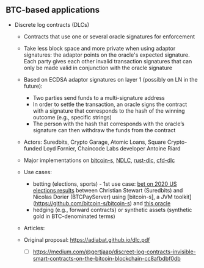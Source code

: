 ## BTC-based applications

- Discrete log contracts (DLCs)
  - Contracts that use one or several oracle signatures for enforcement
  - Take less block space and more private when using adaptor signatures: the adaptor points on the oracle's expected signature. Each party gives each other invalid transaction signatures that can only be made valid in conjunction with the oracle signature
  
  - Based on ECDSA adaptor signatures on layer 1 (possibly on LN in the future):
    - Two parties send funds to a multi-signature address
    - In order to settle the transaction, an oracle signs the contract with a signature that corresponds to the hash of the winning outcome (e.g., specific strings)
    - The person with the hash that corresponds with the oracle’s signature can then withdraw the funds from the contract
  - Actors: Suredbits, Crypto Garage, Atomic Loans, Square Crypto-funded Loyd Fornier, Chaincode Labs developer Antoine Riard
  - Major implementations on [bitcoin-s](https://github.com/bitcoin-s/bitcoin-s/tree/adaptor-dlc/dlc/src/main/scala/org/bitcoins/dlc), [NDLC](https://github.com/dgarage/NDLC), [rust-dlc](https://github.com/p2pderivatives/rust-dlc), [cfd-dlc](https://github.com/p2pderivatives/cfd-dlc)
  - Use cases:
    - betting (elections, sports) - 1st use case: [bet on 2020 US elections results](https://twitter.com/NicolasDorier/status/1303356212705030144) between Christian Stewart (Suredbits) and Nicolas Dorier (BTCPayServer) using [bitcoin-s], a JVM toolkit](https://github.com/bitcoin-s/bitcoin-s) and [this oracle](https://twitter.com/outcomeobserver)
    - hedging (e.g., forward contracts) or synthetic assets (synthetic gold in BTC-denominated terms)
   - Articles:
    - Original proposal: https://adiabat.github.io/dlc.pdf
      - [ ] https://medium.com/@gertjaap/discreet-log-contracts-invisible-smart-contracts-on-the-bitcoin-blockchain-cc8afbdbf0db

